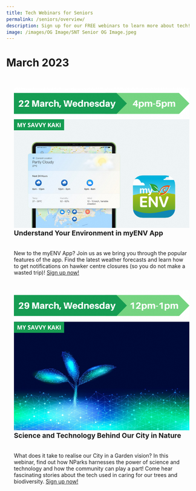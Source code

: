 ```yaml
---
title: Tech Webinars for Seniors
permalink: /seniors/overview/
description: Sign up for our FREE webinars to learn more about tech!
image: /images/OG Image/SNT Senior OG Image.jpeg
---
```

# March 2023

<div class="row" style="padding: 20px 0px 0px 0px;">

<div class="col" style="padding: 10px 20px 10px 20px;">  <img src="/images/Mar%202023/Seniors_22%20Mar%202023.png"></a><br>
     <div class="header" style="font-size:18px"><b>Understand Your Environment in myENV App</b></div><br><br>New to the myENV App? Join us as we bring you through the popular features of the app. Find the latest weather forecasts and learn how to get notifications on hawker centre closures (so you do not make a wasted trip)! <a href="https://go.gov.sg/snt-myenv" target="_blank">Sign up now!</a>
	<br><br></div>

<div class="col" style="padding: 10px 20px 10px 20px;">  <img src="/images/Mar%202023/Seniors_29%20Mar%202023.png"></a><br>
	<div class="header" style="font-size:18px"><b>Science and Technology Behind Our City in Nature</b></div><br><br>What does it take to realise our City in a Garden vision? In this webinar, find out how NParks harnesses the power of science and technology and how the community can play a part! Come hear fascinating stories about the tech used in caring for our trees and biodiversity. <a href="https://go.gov.sg/nparks-sustech" target="_blank">Sign up now!</a>
	<br><br></div>